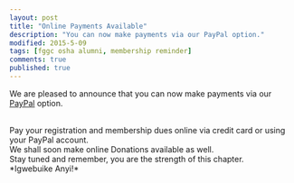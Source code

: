 ```yaml
---
layout: post
title: "Online Payments Available"
description: "You can now make payments via our PayPal option."
modified: 2015-5-09
tags: [fggc osha alumni, membership reminder]
comments: true
published: true
---
```


We are pleased to announce that you can now make payments via our [PayPal](http://www.fggconitsha.com/payments) option.

<br>
Pay your registration and membership dues online via credit card or using your PayPal account. 

<br>
We shall soon make online Donations available as well.

<br>
Stay tuned and remember, you are the strength of this chapter.

<br>
*Igwebuike Anyi!*
